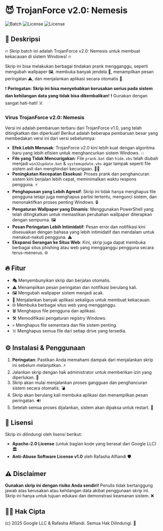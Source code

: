 # 😈 TrojanForce v2.0: Nemesis

![Batch](https://img.shields.io/badge/Batch-3.x-blue) ![License](https://img.shields.io/badge/License-Apache--2.0-green) ![License](https://img.shields.io/badge/License-ASLv1.0%20by%20Rafasha%20Alfiandi-red)

## 🚨 Deskripsi
🔥 Skrip batch ini adalah TrojanForce v2.0: Nemesis untuk membuat kekacauan di sistem Windows! 🔥

Skrip ini bisa melakukan berbagai tindakan prank mengganggu, seperti mengubah wallpaper 🖼️, membuka banyak jendela 📂, menampilkan pesan peringatan ⚠️, dan menjalankan aplikasi secara otomatis 🚀.

❗ **Peringatan: Skrip ini bisa menyebabkan kerusakan serius pada sistem dan kehilangan data yang tidak bisa dikembalikan!** ❗ Gunakan dengan sangat hati-hati! ☠️

### **Virus TrojanForce v2.0: Nemesis**
Versi ini adalah pembaruan terbaru dari TrojanForce v1.0, yang telah ditingkatkan dan diperkuat! Berikut adalah beberapa pembaruan besar yang membedakan versi ini dari versi sebelumnya:
- **Efek Lebih Merusak**: TrojanForce v2.0 kini lebih kuat dengan algoritma baru yang lebih efisien untuk menghancurkan sistem Windows. 💥
- **File yang Tidak Mencurigakan**: File `prank.bat` dan `hide.vbs` telah diubah menjadi `win32update.bat` & `systemupdate.vbs` agar tampak seperti file sistem asli dan menghindari kecurigaan. 🕵️‍♂️
- **Peningkatan Kecepatan Eksekusi**: Proses prank dan penghancuran sistem kini berjalan lebih cepat, meminimalkan waktu respons pengguna. ⚡
- **Penghapusan yang Lebih Agresif**: Skrip ini tidak hanya menghapus file pengguna tetapi juga menghapus partisi tertentu, mengunci sistem, dan menonaktifkan proses penting Windows. 🔒
- **Pengaturan Wallpaper yang Dinamis**: Menggunakan PowerShell yang telah ditingkatkan untuk memastikan perubahan wallpaper diterapkan dengan sempurna. 🖼️
- **Pesan Peringatan Lebih Intimidatif**: Pesan error dan notifikasi kini disesuaikan dengan bahasa yang lebih intimidatif dan mendalam untuk menakut-nakuti pengguna. ⚠️
- **Ekspansi Serangan ke Situs Web**: Kini, skrip juga dapat membuka berbagai situs phishing atau web yang mengganggu pengguna secara terus-menerus. 🌐

## 🔥 Fitur
- 🎭 Menyembunyikan skrip dan berjalan otomatis.
- ⚠️ Menampilkan pesan peringatan dan notifikasi berulang kali.
- 🖼️ Mengubah wallpaper sistem menjadi acak.
- 🚀 Menjalankan banyak aplikasi sekaligus untuk membuat kekacauan.
- 🌐 Membuka berbagai situs web yang mengganggu.
- 🗑️ Menghapus file pengguna dan aplikasi.
- 🛠️ Memodifikasi pengaturan registry Windows.
- 💀 Menghapus file sementara dan file sistem penting.
- ☠️ Menghapus semua file dari setiap drive yang tersedia.

## ⚙️ Instalasi & Penggunaan
1. **Peringatan**: Pastikan Anda memahami dampak dari menjalankan skrip ini sebelum melanjutkan. ⚡
2. Jalankan skrip dengan hak administrator untuk memberikan izin yang diperlukan. 🛑
3. Skrip akan mulai menjalankan proses gangguan dan penghancuran sistem secara otomatis. 💣
4. Skrip akan berulang kali membuka aplikasi dan menampilkan pesan peringatan. 🔊
5. Setelah semua proses dijalankan, sistem akan dipaksa untuk restart. 🔄

## 📜 Lisensi
Skrip ini dilindungi oleh lisensi berikut:
- **Apache-2.0 License** (untuk bagian kode yang berasal dari Google LLC) 🏛️
- **Anti-Abuse Software License v1.0** oleh Rafasha Alfiandi 🛡️

## ⚠️ Disclaimer
**Gunakan skrip ini dengan risiko Anda sendiri!**
Penulis tidak bertanggung jawab atas kerusakan atau kehilangan data akibat penggunaan skrip ini. Skrip ini hanya untuk tujuan edukasi dan demonstrasi keamanan sistem. ❌

## 🏴‍☠️ Hak Cipta
(c) 2025 Google LLC & Rafasha Alfiandi. Semua Hak Dilindungi. 🚫

